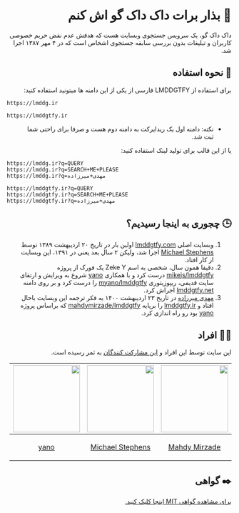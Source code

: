 <div dir="rtl" lang="fa">

# 🦆 بذار برات داک داک گو اش کنم

داک داک گو، یک سرویس جستجوی وبسایت هست که هدفش عدم نقض حریم خصوصی کاربران و تبلیغات بدون بررسی سابقه جستجوی اشخاص است که در ۴ مهر ۱۳۸۷ اجرا شد. 

## 🤔 نحوه استفاده

برای استفاده از LMDDGTFY فارسی از یکی از این دامنه ها میتونید استفاده کنید:
<div dir="ltr"><pre><code>https://lmddg.ir</pre></code></div>
<div dir="ltr"><pre><code>https://lmddgtfy.ir</pre></code></div>

* نکته: دامنه اول یک ریدایرکت به دامنه دوم هست و صرفا برای راحتی شما ثبت شد.

یا از این قالب برای تولید لینک استفاده کنید:
<div dir="ltr"><pre><code>https://lmddg.ir?q=QUERY
https://lmddg.ir?q=SEARCH+ME+PLEASE
https://lmddg.ir?q=مهدی+میرزاده
</pre></code></div><div dir="ltr"><pre><code>https://lmddgtfy.ir?q=QUERY
https://lmddgtfy.ir?q=SEARCH+ME+PLEASE
https://lmddgtfy.ir?q=مهدی+میرزاده</pre></code></div>

## 🕒 چجوری به اینجا رسیدیم؟

1. وبسایت اصلی [lmddgtfy.com](https://lmddgtfy.com) اولین بار در تاریخ ۲۰ اردیبهشت ۱۳۸۹ توسط [Michael Stephens](https://github.com/mikejs) اجرا شد، ولیکن ۲ سال بعد یعنی در ۱۳۹۱، این وبسایت از کار افتاد.
2. دقیقا همون سال، شخصی به اسم Zeke Y یک فورک از پروژه [mikejs/lmddgtfy](https://github.com/mikejs/lmddgtfy) درست کرد و با همکاری [yano](https://github.com/myano)  شروع به ویرایش و ارتقای سایت قدیمی، ریپوزیتوری [myano/lmddgtfy](https://github.com/myano/lmddgtfy) را درست کرد و بر روی دامنه [lmddgtfy.net](https://lmddgtfy.net) اجراش کرد.
3. [مهدی میرزاده](https://github.com/mahdymirzade) در تاریخ ۲۳ اردیبهشت ۱۴۰۰ به فکر ترجمه این وبسایت باحال افتاد و [lmddgtfy.ir](https://lmddgtfy.ir) را برپایه [mahdymirzade/lmddgtfy](https://github.com/mahdymirzade/lmddgtfy) که براساس پروژه [yano](https://github.com/myano) بود رو راه اندازی کرد.

## 👨‍🏫 افراد

این سایت توسط این افراد و [این مشارکت کنندگان](https://github.com/mahdymirzade/lmddgtfy/graphs/contributors) به ثمر رسیده است.

| <a href="https://github.com/mahdymirzade"><img src="https://github.com/mahdymirzade.png" width="150"></a> | <a href="https://github.com/mikejs"><img src="https://github.com/mikejs.png" width="150"></a> | <a href="https://github.com/myano"><img src="https://github.com/myano.png" width="150"></a> |
| --- | --- | --- |
| <p align="center">[Mahdy Mirzade](https://github.com/mahdymirzade)</p> | <p align="center">[Michael Stephens](https://github.com/mikejs)</p> | <p align="center">[yano](https://github.com/myano)</p> |

## ✒️ گواهی
[برای مشاهده گواهی MIT اینجا کلیک کنید.](license.txt)
</div>
